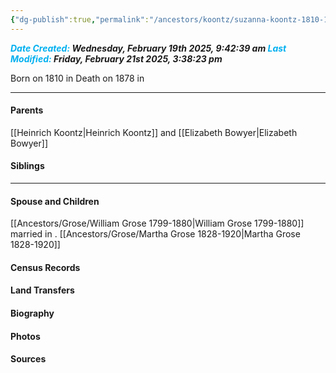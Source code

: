 ```yaml
---
{"dg-publish":true,"permalink":"/ancestors/koontz/suzanna-koontz-1810-1878/","tags":["Susanna-Koontz"]}
---
```


***<font color="#00b0f0">Date Created:</font> Wednesday, February 19th 2025, 9:42:39 am*
*<font color="#00b0f0">Last Modified:</font> Friday, February 21st 2025, 3:38:23 pm***

Born on  1810 in <!-- link to place -->
Death on 1878 in <!-- link to place -->

---
#### Parents

[[Heinrich Koontz\|Heinrich Koontz]] and [[Elizabeth Bowyer\|Elizabeth Bowyer]]
#### Siblings
<!-- Link to sibling -->

---
#### Spouse and Children
[[Ancestors/Grose/William Grose 1799-1880\|William Grose 1799-1880]] married <!-- link to date --> in <!-- link to place -->.
[[Ancestors/Grose/Martha Grose 1828-1920\|Martha Grose 1828-1920]]

#### Census Records

#### Land Transfers

#### Biography

#### Photos

#### Sources

